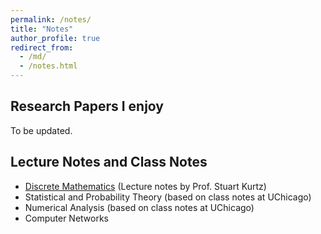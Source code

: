 ```yaml
---
permalink: /notes/
title: "Notes"
author_profile: true
redirect_from: 
  - /md/
  - /notes.html
---
```


## Research Papers I enjoy
To be updated.

## Lecture Notes and Class Notes
* [Discrete Mathematics](http://cmsc-27100.cs.uchicago.edu/2018-winter/lectures.php) (Lecture notes by Prof. Stuart Kurtz)<br />
* Statistical and Probability Theory (based on class notes at UChicago)<br />
* Numerical Analysis (based on class notes at UChicago)<br />
* Computer Networks

